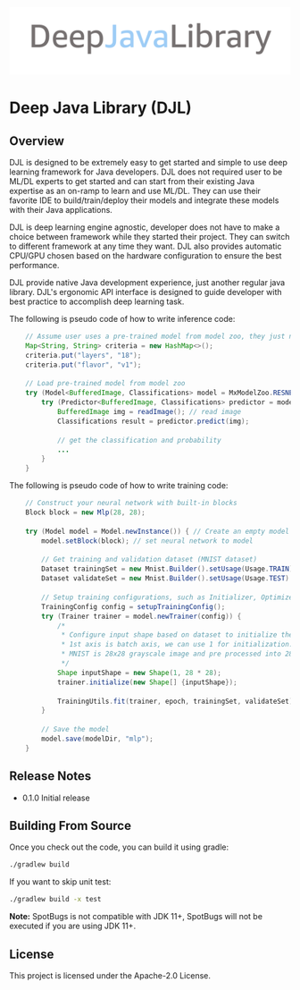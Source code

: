 
![DeepJavaLibrary](docs/website/img/deepjavalibrary.png?raw=true "Deep Java Library")

Deep Java Library (DJL)
==================================

## Overview

DJL is designed to be extremely easy to get started and simple to
use deep learning framework for Java developers. DJL does not required user to be ML/DL experts to get started
and can start from their existing Java expertise as an on-ramp to learn and use ML/DL. They can
use their favorite IDE to build/train/deploy their models and integrate these models with their
Java applications.

DJL is deep learning engine agnostic, developer does not have to make a choice
between framework while they started their project. They can switch to different framework at any
time they want. DJL also provides automatic CPU/GPU chosen based on the hardware configuration to ensure the best performance.

DJL provide native Java development experience, just another regular java library.
DJL's ergonomic API interface is designed to guide developer with best practice to accomplish
deep learning task.

The following is pseudo code of how to write inference code:

```java
    // Assume user uses a pre-trained model from model zoo, they just need to load it
    Map<String, String> criteria = new HashMap<>();
    criteria.put("layers", "18");
    criteria.put("flavor", "v1");

    // Load pre-trained model from model zoo
    try (Model<BufferedImage, Classifications> model = MxModelZoo.RESNET.loadModel(criteria)) {
        try (Predictor<BufferedImage, Classifications> predictor = model.newPredictor()) {
            BufferedImage img = readImage(); // read image
            Classifications result = predictor.predict(img);

            // get the classification and probability
            ...
        }
    }
```

The following is pseudo code of how to write training code:

```java
    // Construct your neural network with built-in blocks
    Block block = new Mlp(28, 28);

    try (Model model = Model.newInstance()) { // Create an empty model
        model.setBlock(block); // set neural network to model

        // Get training and validation dataset (MNIST dataset)
        Dataset trainingSet = new Mnist.Builder().setUsage(Usage.TRAIN) ... .build();
        Dataset validateSet = new Mnist.Builder().setUsage(Usage.TEST) ... .build();

        // Setup training configurations, such as Initializer, Optimizer, Loss ...
        TrainingConfig config = setupTrainingConfig();
        try (Trainer trainer = model.newTrainer(config)) {
            /*
             * Configure input shape based on dataset to initialize the trainer.
             * 1st axis is batch axis, we can use 1 for initialization.
             * MNIST is 28x28 grayscale image and pre processed into 28 * 28 NDArray.
             */
            Shape inputShape = new Shape(1, 28 * 28);
            trainer.initialize(new Shape[] {inputShape});

            TrainingUtils.fit(trainer, epoch, trainingSet, validateSet);
        }

        // Save the model
        model.save(modelDir, "mlp");
    }
```


## Release Notes
* 0.1.0 Initial release

## Building From Source

Once you check out the code, you can build it using gradle:

```sh
./gradlew build
```

If you want to skip unit test:
```sh
./gradlew build -x test
```

**Note:** SpotBugs is not compatible with JDK 11+, SpotBugs will not be executed if you are using JDK 11+.

## License

This project is licensed under the Apache-2.0 License.
